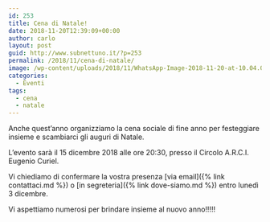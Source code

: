 ```yaml
---
id: 253
title: Cena di Natale!
date: 2018-11-20T12:39:09+00:00
author: carlo
layout: post
guid: http://www.subnettuno.it/?p=253
permalink: /2018/11/cena-di-natale/
image: /wp-content/uploads/2018/11/WhatsApp-Image-2018-11-20-at-10.04.05-1.jpeg
categories:
  - Eventi
tags:
  - cena
  - natale
---
```


Anche quest&#8217;anno organizziamo la cena sociale di fine anno per festeggiare insieme e scambiarci gli auguri di Natale.

L&#8217;evento sarà il&nbsp;15 dicembre 2018 alle ore 20:30, presso il Circolo A.R.C.I. Eugenio Curiel.

<div class="wp-block-webfactory-map">
  <div class="wp-block-webfactory-map">
  </div>
</div>

Vi chiediamo di confermare la vostra presenza [via email]({% link contattaci.md %}) o [in segreteria]({% link dove-siamo.md %}) entro lunedì 3 dicembre.

Vi aspettiamo numerosi per brindare insieme al nuovo anno!!!!!
